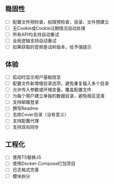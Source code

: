 ## 稳固性

- [ ] 配置文件预检查，权限预检查，目录、文件预建立
- [ ] 无Cookie或Cookie过期情况自动处理
- [ ] 所有API均支持自动重试
- [ ] 全局逻辑支持自动重试
- [ ] 如果获取的音频是试听版本，给予强提示

## 体验

- [ ] 启动时显示用户基础信息
- [ ] 配置文件新增根目录选项，避免重复输入多个目录
- [ ] 允许传入参数或环境变量，覆盖配置文件
- [ ] 为每个用户建立单独的数据目录，避免相互混淆
- [ ] 支持邮箱登录
- [ ] 撰写Readme
- [ ] 去除Cover目录（没有意义）
- [ ] 支持配置代理
- [ ] 支持双向同步

## 工程化

- [ ] 使用TS替换JS
- [ ] 使用Docker-Compose打包项目
- [ ] 日志格式完善
- [ ] 模块拆分